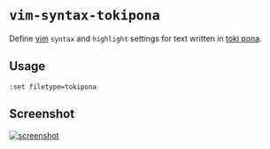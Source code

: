 # `vim-syntax-tokipona`

Define [vim] `syntax` and `highlight` settings for text written in [toki pona].


## Usage

`:set filetype=tokipona`


## Screenshot

<a href="https://i.imgur.com/TfkF8zt.png" title="full-size screenshot (1890×1808 px)"><img src="https://i.imgur.com/TfkF8ztl.png" alt="screenshot" /></a>

[toki pona]: https://tokipona.org
[vim]: https://www.vim.org/
